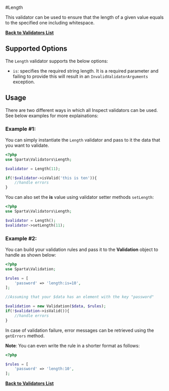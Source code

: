 #Length

This validator can be used to ensure that the length of a given value equals to the specified one including whitespace. 

[**Back to Validators List**](./reference.md#validators-list)

## Supported Options
The `Length` validator supports the below options:

* `is`: specifies the required string length. It is a required parameter and failing to provide this will result in an `InvalidValidatorArguments` exception.


## Usage
There are two different ways in which all Inspect validators can be used. See below examples for more explainations:

### Example #1:
You can simply instantiate the `Length` validator and pass to it the data that you want to validate. 

```php
<?php
use Sparta\Validators\Length;

$validator = Length(11);

if(!$validator->isValid('this is ten')){ 
	//handle errors
}
```
You can also set the __is__ value using validator setter methods `setLength`:
 
```php
<?php
use Sparta\Validators\Length;

$validator = Length();
$validator->setLength(11);

```

### Example #2:
You can build your validation rules and pass it to the __Validation__ object to handle as shown below:

```php
<?php
use Sparta\Validation;

$rules = [
	'password' => 'length:is=10',
];

//Assuming that your $data has an element with the key "password"

$validation = new Validation($data, $rules);
if(!$validation->isValid()){
	//handle errors
}

```
In case of validation failure, error messages can be retrieved using the `getErrors` method.

__Note__: You can even write the rule in a shorter format as follows:

```php
<?php

$rules = [
	'password' => 'length:10',
];

```
[**Back to Validators List**](./reference.md#validators-list)
